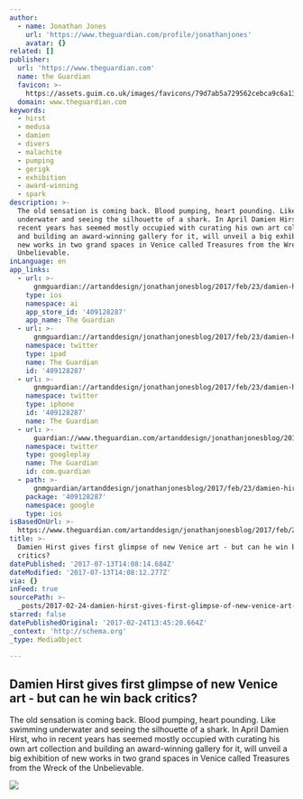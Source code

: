 ```yaml
---
author:
  - name: Jonathan Jones
    url: 'https://www.theguardian.com/profile/jonathanjones'
    avatar: {}
related: []
publisher:
  url: 'https://www.theguardian.com'
  name: the Guardian
  favicon: >-
    https://assets.guim.co.uk/images/favicons/79d7ab5a729562cebca9c6a13c324f0e/32x32.ico
  domain: www.theguardian.com
keywords:
  - hirst
  - medusa
  - damien
  - divers
  - malachite
  - pumping
  - gerigk
  - exhibition
  - award-winning
  - spark
description: >-
  The old sensation is coming back. Blood pumping, heart pounding. Like swimming
  underwater and seeing the silhouette of a shark. In April Damien Hirst, who in
  recent years has seemed mostly occupied with curating his own art collection
  and building an award-winning gallery for it, will unveil a big exhibition of
  new works in two grand spaces in Venice called Treasures from the Wreck of the
  Unbelievable.
inLanguage: en
app_links:
  - url: >-
      gnmguardian://artanddesign/jonathanjonesblog/2017/feb/23/damien-hirst-underwater-art-venice-treasures-from-the-wreck-of-the-unbelievable?contenttype=Article&source=applinks
    type: ios
    namespace: ai
    app_store_id: '409128287'
    app_name: The Guardian
  - url: >-
      gnmguardian://artanddesign/jonathanjonesblog/2017/feb/23/damien-hirst-underwater-art-venice-treasures-from-the-wreck-of-the-unbelievable?contenttype=Article&source=twitter
    namespace: twitter
    type: ipad
    name: The Guardian
    id: '409128287'
  - url: >-
      gnmguardian://artanddesign/jonathanjonesblog/2017/feb/23/damien-hirst-underwater-art-venice-treasures-from-the-wreck-of-the-unbelievable?contenttype=Article&source=twitter
    namespace: twitter
    type: iphone
    id: '409128287'
    name: The Guardian
  - url: >-
      guardian://www.theguardian.com/artanddesign/jonathanjonesblog/2017/feb/23/damien-hirst-underwater-art-venice-treasures-from-the-wreck-of-the-unbelievable
    namespace: twitter
    type: googleplay
    name: The Guardian
    id: com.guardian
  - path: >-
      gnmguardian/artanddesign/jonathanjonesblog/2017/feb/23/damien-hirst-underwater-art-venice-treasures-from-the-wreck-of-the-unbelievable?contenttype=Article&source=google
    package: '409128287'
    namespace: google
    type: ios
isBasedOnUrl: >-
  https://www.theguardian.com/artanddesign/jonathanjonesblog/2017/feb/23/damien-hirst-underwater-art-venice-treasures-from-the-wreck-of-the-unbelievable
title: >-
  Damien Hirst gives first glimpse of new Venice art - but can he win back
  critics?
datePublished: '2017-07-13T14:08:14.684Z'
dateModified: '2017-07-13T14:08:12.277Z'
via: {}
inFeed: true
sourcePath: >-
  _posts/2017-02-24-damien-hirst-gives-first-glimpse-of-new-venice-art-but-can.md
starred: false
datePublishedOriginal: '2017-02-24T13:45:20.664Z'
_context: 'http://schema.org'
_type: MediaObject

---
```

<article style=""><h1>Damien Hirst gives first glimpse of new Venice art - but can he win back critics?</h1><p>The old sensation is coming back. Blood pumping, heart pounding. Like swimming underwater and seeing the silhouette of a shark. In April Damien Hirst, who in recent years has seemed mostly occupied with curating his own art collection and building an award-winning gallery for it, will unveil a big exhibition of new works in two grand spaces in Venice called Treasures from the Wreck of the Unbelievable.</p><img src="https://i.guim.co.uk/img/media/d15ed5568d43537e6655f0a23f2001ddfd761718/675_1086_4473_2683/master/4473.jpg?w=1200&amp;h=630&amp;q=55&amp;auto=format&amp;usm=12&amp;fit=crop&amp;crop=faces%2Centropy&amp;bm=normal&amp;ba=bottom%2Cleft&amp;blend64=aHR0cHM6Ly91cGxvYWRzLmd1aW0uY28udWsvMjAxNi8wNS8yNS9vdmVybGF5LWxvZ28tMTIwMC05MF9vcHQucG5n&amp;s=06867ce8cf99f124f4635b6dda42164e" /></article>